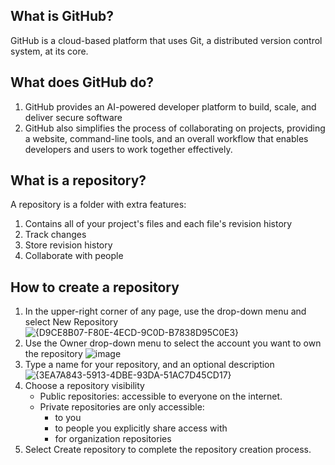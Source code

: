 ## What is GitHub?
GitHub is a cloud-based platform that uses Git, a distributed version control system, at its core.

## What does GitHub do?
1. GitHub provides an AI-powered developer platform to build, scale, and deliver secure software
2. GitHub also simplifies the process of collaborating on projects, providing a website, command-line tools, and an overall workflow that enables developers and users to work together effectively.

## What is a repository?
A repository is a folder with extra features:
1. Contains all of your project's files and each file's revision history
2. Track changes
3. Store revision history
4. Collaborate with people

## How to create a repository
1. In the upper-right corner of any page, use the drop-down menu and select New Repository ![{D9CE8B07-F80E-4ECD-9C0D-B7838D95C0E3}](https://github.com/user-attachments/assets/f963e2cf-0df9-465e-a2f0-387ee4fcc802)
2. Use the Owner drop-down menu to select the account you want to own the repository ![image](https://github.com/user-attachments/assets/bfca179b-80c7-4978-aac3-fbaeef7cc31f)
3. Type a name for your repository, and an optional description ![{3EA7A843-5913-4DBE-93DA-51AC7D45CD17}](https://github.com/user-attachments/assets/071bc053-39f7-4f8b-a739-3bea0899034e)
4. Choose a repository visibility
   *  Public repositories: accessible to everyone on the internet.
   *  Private repositories are only accessible:
       * to you
       * to people you explicitly share access with
       * for organization repositories
5.  Select Create repository to complete the repository creation process.


